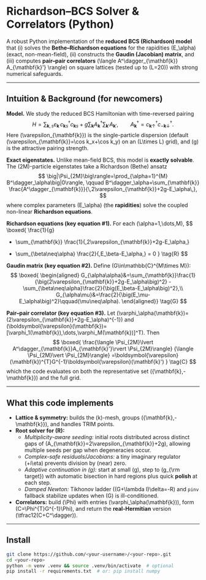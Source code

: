 # Richardson–BCS Solver & Correlators (Python)

A robust Python implementation of the **reduced BCS (Richardson) model** that
(i) solves the **Bethe–Richardson equations** for the rapidities \(E_\alpha\) (exact, non-mean-field),
(ii) constructs the **Gaudin (Jacobian) matrix**, and
(iii) computes **pair–pair correlators** \(\langle A^\dagger_{\mathbf{k}} A_{\mathbf{k}'} \rangle\)
on square lattices (tested up to \(L=20\)) with strong numerical safeguards.

---

## Intuition & Background (for newcomers)

**Model.** We study the reduced BCS Hamiltonian with time-reversed pairing
$$
H=\sum_{\mathbf{k},s}\varepsilon_{\mathbf{k}}\,c^\dagger_{\mathbf{k}s}c_{\mathbf{k}s}
\;+\; g\sum_{\mathbf{k}}A^\dagger_{\mathbf{k}}\sum_{\mathbf{k}'}A_{\mathbf{k}'},
\qquad
A^\dagger_{\mathbf{k}}=c^\dagger_{\mathbf{k}\uparrow}c^\dagger_{-\mathbf{k}\downarrow}.
$$
Here \(\varepsilon_{\mathbf{k}}\) is the single-particle dispersion (default
\(\varepsilon_{\mathbf{k}}=\cos k_x+\cos k_y\) on an \(L\times L\) grid), and \(g\) is the attractive pairing strength.

**Exact eigenstates.** Unlike mean-field BCS, this model is **exactly solvable**. The \(2M\)-particle eigenstates take a Richardson (Bethe) ansatz
$$
\big|\Psi_{2M}\big\rangle=\prod_{\alpha=1}^{M} B^\dagger_\alpha\big|0\rangle,
\qquad
B^\dagger_\alpha=\sum_{\mathbf{k}} \frac{A^\dagger_{\mathbf{k}}}{\,2\varepsilon_{\mathbf{k}}+2g-E_\alpha\,},
$$
where complex parameters \(E_\alpha\) (the **rapidities**) solve the coupled non-linear **Richardson equations**.

**Richardson equations (key equation #1).** For each \(\alpha=1,\dots,M\),
$$
\boxed{
\frac{1}{g}
+ \sum_{\mathbf{k}} \frac{1}{\,2\varepsilon_{\mathbf{k}}+2g-E_\alpha\,}
- \sum_{\beta\neq\alpha} \frac{2}{\,E_\beta-E_\alpha\,}
= 0
}
\tag{R}
$$

**Gaudin matrix (key equation #2).** Define \(G\in\mathbb{C}^{M\times M}\):
$$
\boxed{
\begin{aligned}
G_{\alpha\alpha}&=\sum_{\mathbf{k}}\frac{1}{\big(2\varepsilon_{\mathbf{k}}+2g-E_\alpha\big)^2}
-\sum_{\beta\neq\alpha}\frac{2}{\big(E_\beta-E_\alpha\big)^2},\\
G_{\alpha\mu}&=\frac{2}{\big(E_\mu-E_\alpha\big)^2}\qquad(\mu\neq\alpha).
\end{aligned}}
\tag{G}
$$

**Pair–pair correlator (key equation #3).** Let \(\varphi_\alpha(\mathbf{k})=(2\varepsilon_{\mathbf{k}}+2g-E_\alpha)^{-1}\) and
\(\boldsymbol{\varepsilon}(\mathbf{k})=[\varphi_1(\mathbf{k}),\dots,\varphi_M(\mathbf{k})]^T\). Then
$$
\boxed{
\frac{\langle \Psi_{2M}\lvert A^\dagger_{\mathbf{k}}A_{\mathbf{k}'}\rvert \Psi_{2M}\rangle}
{\langle \Psi_{2M}\vert \Psi_{2M}\rangle}
=\boldsymbol{\varepsilon}(\mathbf{k})^{T}G^{-1}\boldsymbol{\varepsilon}(\mathbf{k}')
}
\tag{C}
$$
which the code evaluates on both the representative set \(\{\mathbf{k},-\mathbf{k}\}\) and the full grid.

---

## What this code implements

- **Lattice & symmetry:** builds the \(k\)-mesh, groups \(\{\mathbf{k},-\mathbf{k}\}\), and handles TRIM points.
- **Root solver for (R):**
  - *Multiplicity-aware seeding:* initial roots distributed across distinct gaps of \(A_{\mathbf{k}}=2\varepsilon_{\mathbf{k}}+2g\), allowing multiple seeds per gap when degeneracies occur.
  - *Complex-safe residuals/Jacobians:* a tiny imaginary regulator \(+i\eta\) prevents division by (near) zero.
  - *Adaptive continuation in \(g\):* start at small \(g\), step to \(g_{\rm target}\) with automatic bisection in hard regions plus quick **polish** at each step.
  - *Damped Newton:* Tikhonov ladder \((G+\lambda I)\delta=-R\) and `pinv` fallback stabilize updates when \(G\) is ill-conditioned.
- **Correlators:** build \(\Phi\) with entries \(\varphi_\alpha(\mathbf{k})\), form \(C=\Phi^{T}G^{-1}\Phi\), and return the **real-Hermitian** version \(\tfrac12(C+C^\dagger)\).

---

## Install

```bash
git clone https://github.com/<your-username>/<your-repo>.git
cd <your-repo>
python -m venv .venv && source .venv/bin/activate  # optional
pip install -r requirements.txt  # or: pip install numpy

